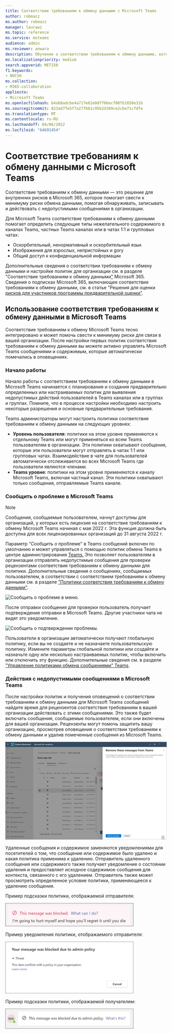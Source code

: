 ```yaml
---
title: Соответствие требованиям к обмену данными с Microsoft Teams
author: robmazz
ms.author: robmazz
manager: laurawi
ms.topic: reference
ms.service: msteams
audience: admin
ms.reviewer: anwara
description: Обучение о соответствии требованиям к обмену данными, который входит в набор решений для внутренних рисков, с точки Microsoft Teams (это часть функции соответствия требованиям к обмену данными M365).
ms.localizationpriority: medium
search.appverid: MET150
f1.keywords:
- NOCSH
ms.collection:
- M365-collaboration
appliesto:
- Microsoft Teams
ms.openlocfilehash: b4ab8adcbe4a717e62e0dff66ecf00fb1650e31b
ms.sourcegitcommit: 823ad7fe5f7a27f681c95b2d369ce2cbe71cfdfe
ms.translationtype: MT
ms.contentlocale: ru-RU
ms.lasthandoff: 04/06/2022
ms.locfileid: "64691454"
---
```

# <a name="communication-compliance-with-microsoft-teams"></a>Соответствие требованиям к обмену данными с Microsoft Teams

Соответствие требованиям к обмену данными — это решение для внутренних рисков в Microsoft 365, которое помогает свести к минимуму риски обмена данными, помогая обнаруживать, записывать и действовать с недопустимыми сообщениями в организации.

Для Microsoft Teams соответствие требованиям к обмену данными помогает определить [](/microsoft-365/compliance/communication-compliance-feature-reference) следующие типы нежелательного содержимого в каналах Teams, частных Teams каналах или в чатах 1:1 и групповых чатах:

- Оскорбительный, ненормативный и оскорбительный язык
- Изображения для взрослых, непристойных и gory
- Общий доступ к конфиденциальной информации

Дополнительные сведения о соответствии требованиям к обмену данными и настройке политик для организации см. в разделе "Соответствие требованиям к обмену данными["](/microsoft-365/compliance/communication-compliance) Microsoft 365. Сведения о подписках Microsoft 365, включающее соответствие требованиям к обмену данными, см. в статье "Решения для оценки [рисков для участников программы предварительной оценки"](/microsoft-365/compliance/insider-risk-solution-overview#communication-compliance).

## <a name="how-to-use-communication-compliance-in-microsoft-teams"></a>Использование соответствия требованиям к обмену данными в Microsoft Teams

Соответствие требованиям к обмену Microsoft Teams тесно интегрировано и может помочь свести к минимуму риски для связи в вашей организации. После настройки первых политик соответствия требованиям к обмену данными вы можете активно управлять Microsoft Teams сообщениями и содержимым, которые автоматически помечались в оповещениях.

### <a name="getting-started"></a>Начало работы

Начало работы с соответствием требованиям к обмену данными в Microsoft Teams [](/microsoft-365/compliance/communication-compliance-plan) начинается с планирования и создания предварительно определенных или настраиваемых политик для выявления недопустимых действий пользователей в Teams каналах или в группах и группах. Помните, что в процессе настройки необходимо настроить некоторые [](/microsoft-365/compliance/communication-compliance-configure) разрешения и основные предварительные требования.

Teams администраторы могут настроить политики соответствия требованиям к обмену данными на следующих уровнях:

- **Уровень пользователя**: политики на этом уровне применяются к отдельному Teams или могут применяться ко всем Teams пользователям в организации. Эти политики охватывают сообщения, которые эти пользователи могут отправлять в чатах 1:1 или групповых чатах. Взаимодействие в чате для пользователей автоматически отслеживается во всех Microsoft Teams где пользователи являются членами.
- **Teams уровне**: политики на этом уровне применяются к каналу Microsoft Teams, включая частный канал. Эти политики охватывают только сообщения, отправляемые Teams канале.

### <a name="report-a-concern-in-microsoft-teams"></a>Сообщить о проблеме в Microsoft Teams

>[!NOTE]
>Сообщения, сообщаемые пользователем, начнут доступны для организаций, у которых [](/microsoft-365/compliance/communication-compliance-configure#subscriptions-and-licensing) есть лицензия на соответствие требованиям к обмену Microsoft Teams начиная с мая 2022 г. Эта функция должна быть доступна для всех лицензированных организаций до 31 августа 2022 г.

Параметр *"Сообщить о* проблеме" в Teams сообщений включен по умолчанию и может управляться с помощью политик обмена Teams в центре администрирования [Teams.](/microsoftteams/manage-teams-in-modern-portal) Это позволяет пользователям в организации отправлять недопустимые сообщения для проверки рецензентами соответствия требованиям к обмену данными для политики. Дополнительные сведения о сообщениях, сообщаемых пользователем, в соответствии с соответствием требованиям к обмену данными см. в разделе ["Политики соответствия требованиям к обмену данными"](/microsoft-365/compliance/communication-compliance-policies#user-reported-messages-policy).

![Сообщить о проблеме в меню.](./media/communication-compliance-report-a-concern-full-menu.png)

После отправки сообщения для проверки пользователь получает подтверждение отправки в Microsoft Teams. Другие участники чата не видят это уведомление.

![Сообщить о подтверждении проблемы.](./media/communication-compliance-report-a-concern.png)

Пользователи в организации автоматически получают глобальную политику, если вы не создаете и не назначаете пользовательскую политику. Измените параметры глобальной политики или создайте и назначьте одну или несколько настраиваемых политик, чтобы включить или отключить эту функцию. Дополнительные сведения см. в разделе ["Управление политиками обмена сообщениями" Teams](/microsoftteams/messaging-policies-in-teams).

### <a name="act-on-inappropriate-messages-in-microsoft-teams"></a>Действия с недопустимыми сообщениями в Microsoft Teams

После настройки политик и получения оповещений о соответствии требованиям к обмену данными для Microsoft Teams сообщений найдите время для рецензентов соответствия требованиям в вашей организации действовать с этими сообщениями. Это также будет включать сообщения, сообщаемые пользователем, если они включены для вашей организации. Рецензенты могут помочь защитить вашу организацию, просмотрев оповещения о соответствии требованиям к обмену данными и удалив помеченные сообщения из Microsoft Teams.

![Удалите сообщение в Teams.](./media/communication-compliance-remove-teams-message.png)

Удаленные сообщения и содержимое заменяются уведомлениями для посетителей о том, что сообщение или содержимое было удалено и какая политика применима к удалению. Отправитель удаленного сообщения или содержимого также получает уведомление о состоянии удаления и предоставляет исходное содержимое сообщения для контекста, связанного с его удалением. Отправитель также может просмотреть определенное условие политики, применяющееся к удалению сообщения.

Пример подсказки политики, отображаемой отправителя:

![Подсказка политики для отправителя.](./media/communication-compliance-warning-1.png)

Пример уведомления политики, отображаемого отправителя:

![Сведения об условии политики для отправителя.](./media/communication-compliance-warning-2.png)

Пример подсказки политики, отображаемой получателем:

![Подсказка политики для получателя.](./media/communication-compliance-warning-3.png)